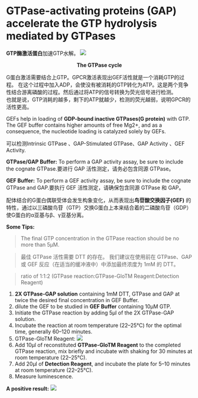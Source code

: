 # GTPase-activating proteins (GAP) accelerate the GTP hydrolysis mediated by GTPases


**GTP酶激活蛋白**加速GTP水解。
![](https://s1.328888.xyz/2022/03/25/9NScZ.png)
**<center>The GTPase cycle</center>**


G蛋白激活需要结合上GTP。GPCR激活表现出GEF活性就是一个消耗GTP的过程。
在这个过程中加入ADP，会使没有被消耗的GTP转化为ATP。这是两个竞争性结合游离磷酸的过程。然后通过将ATP的信号转换为荧光信号进行检测。       
也就是说，GTP消耗的越多，剩下的ATP就越少，检测的荧光越弱，说明GPCR的活性更高。    

GEFs help in loading of **GDP-bound inactive GTPases(G protein)** with GTP. The GEF buffer contains higher amounts of free Mg2+, and as a consequence, the nucleotide loading is catalyzed solely by GEFs.


可以检测Intrinsic GTPase 、GAP-Stimulated GTPase、GAP Activity 、GEF Activity.


**GTPase/GAP Buffer:** To perform a GAP activity assay, be sure to include the cognate GTPase.要进行 GAP 活性测定，请务必包含同源 GTPase。

**GEF Buffer:** To perform a GEF activity assay, be sure to include the cognate GTPase and GAP.要执行 GEF 活性测定，请确保包含同源 GTPase 和 GAP。

配体结合的G蛋白偶联受体会发生构象变化，从而表现出**鸟苷酸交换因子(GEF)** 的特性，通过以三磷酸鸟苷（GTP）交换G蛋白上本来结合着的二磷酸鸟苷（GDP）使G蛋白的α亚基与β、γ亚基分离。

**Some Tips:**

> The final GTP concentration in the GTPase reaction should be no more than 5μM.

> 最佳 GTPase 活性需要 DTT 的存在。 我们建议在使用前在 GTPase、GAP 或 GEF 反应（在适当的缓冲液中）中添加最终浓度为 1mM 的 DTT。

> ratio of 1:1:2 (GTPase reaction:GTPase-GloTM Reagent:Detection Reagent) 


1. **2X GTPase-GAP solution** containing 1mM DTT, GTPase and GAP at twice the desired final concentration in GEF Buffer.
1. dilute the GEF to be studied in **GEF Buffer** containing 10μM GTP.
1. Initiate the GTPase reaction by adding 5μl of the 2X GTPase-GAP solution.
1. Incubate the reaction at room temperature (22–25°C) for the optimal time, generally 60–120 minutes.
1. GTPase-GloTM Reagent: ![](https://s1.328888.xyz/2022/03/25/9NMQ7.png)
1. Add 10μl of reconstituted **GTPase-GloTM Reagent** to the completed GTPase reaction, mix briefly and incubate with shaking for 30 minutes at room temperature (22–25°C).
1. Add 20μl of **Detection Reagent**, and incubate the plate for 5–10 minutes at room temperature (22–25°C).
1. Measure luminescence.

**A positive result:**
![](https://s1.328888.xyz/2022/03/25/9NNHX.png)
